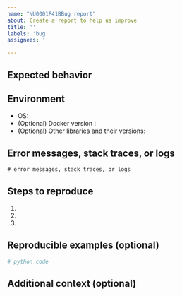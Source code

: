 ```yaml
---
name: "\U0001F41BBug report"
about: Create a report to help us improve
title: ''
labels: 'bug'
assignees: ''

---
```


<!-- Please write a clear and concise description of what the bug is. -->

## Expected behavior

<!-- Please write a clear and concise description of what you expected to happen. -->

## Environment

- OS:
- (Optional) Docker version :
- (Optional) Other libraries and their versions:

## Error messages, stack traces, or logs

```
# error messages, stack traces, or logs
```

## Steps to reproduce

1.
2.
3.

## Reproducible examples (optional)

```python
# python code
```

## Additional context (optional)

<!-- Please add any other context or screenshots about the problem here. -->
